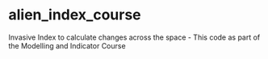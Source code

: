 # alien_index_course
Invasive Index to calculate changes across the space - This code as part of the Modelling and Indicator Course 
